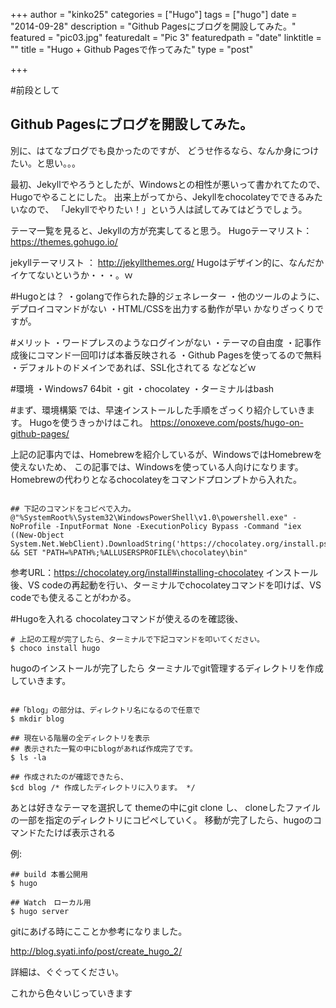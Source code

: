 +++
author = "kinko25"
categories = ["Hugo"]
tags = ["hugo"]
date = "2014-09-28"
description = "Github Pagesにブログを開設してみた。"
featured = "pic03.jpg"
featuredalt = "Pic 3"
featuredpath = "date"
linktitle = ""
title = "Hugo + Github Pagesで作ってみた"
type = "post"

+++

#前段として
## Github Pagesにブログを開設してみた。

別に、はてなブログでも良かったのですが、
どうせ作るなら、なんか身につけたい。と思い。。。

最初、Jekyllでやろうとしたが、Windowsとの相性が悪いって書かれてたので、
Hugoでやることにした。
出来上がってから、Jekyllをchocolateyでできるみたいなので、
「Jekyllでやりたい！」という人は試してみてはどうでしょう。

テーマ一覧を見ると、Jekyllの方が充実してると思う。
Hugoテーマリスト：
https://themes.gohugo.io/

jekyllテーマリスト ：
http://jekyllthemes.org/
Hugoはデザイン的に、なんだかイケてないというか・・・。ｗ

#Hugoとは？
・golangで作られた静的ジェネレーター
・他のツールのように、デプロイコマンドがない
・HTML/CSSを出力する動作が早い
かなりざっくりですが。

#メリット
・ワードプレスのようなログインがない
・テーマの自由度
・記事作成後にコマンド一回叩けば本番反映される
・Github Pagesを使ってるので無料
・デフォルトのドメインであれば、SSL化されてる
などなどｗ

#環境
・Windows7 64bit
・git
・chocolatey
・ターミナルはbash

#まず、環境構築
では、早速インストールした手順をざっくり紹介していきます。
Hugoを使うきっかけはこれ。
https://onoxeve.com/posts/hugo-on-github-pages/

上記の記事内では、Homebrewを紹介しているが、WindowsではHomebrewを使えないため、
この記事では、Windowsを使っている人向けになります。
Homebrewの代わりとなるchocolateyをコマンドプロンプトから入れた。
```

## 下記のコマンドをコピペで入力。
@"%SystemRoot%\System32\WindowsPowerShell\v1.0\powershell.exe" -NoProfile -InputFormat None -ExecutionPolicy Bypass -Command "iex ((New-Object System.Net.WebClient).DownloadString('https://chocolatey.org/install.ps1'))" && SET "PATH=%PATH%;%ALLUSERSPROFILE%\chocolatey\bin"
```
参考URL：https://chocolatey.org/install#installing-chocolatey
インストール後、VS codeの再起動を行い、ターミナルでchocolateyコマンドを叩けば、VS codeでも使えることがわかる。


#Hugoを入れる
chocolateyコマンドが使えるのを確認後、
```
# 上記の工程が完了したら、ターミナルで下記コマンドを叩いてください。
$ choco install hugo
```

hugoのインストールが完了したら
ターミナルでgit管理するディレクトリを作成していきます。
```

##「blog」の部分は、ディレクトリ名になるので任意で
$ mkdir blog

## 現在いる階層の全ディレクトリを表示
## 表示された一覧の中にblogがあれば作成完了です。
$ ls -la

## 作成されたのが確認できたら、
$cd blog /* 作成したディレクトリに入ります。 */

```

あとは好きなテーマを選択して
themeの中にgit clone し、
cloneしたファイルの一部を指定のディレクトリにコピペしていく。
移動が完了したら、hugoのコマンドたたけば表示される

例:

```
## build 本番公開用
$ hugo

## Watch　ローカル用
$ hugo server
```

gitにあげる時にこことか参考になりました。

http://blog.syati.info/post/create_hugo_2/

詳細は、ぐぐってください。

これから色々いじっていきます

